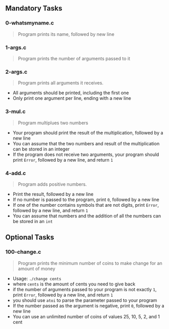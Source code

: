 ## Mandatory Tasks
### 0-whatsmyname.c
> Program prints its name, followed by new line

### 1-args.c
> Program prints the number of arguments passed to it

### 2-args.c
> Program prints all arguments it receives.
* All arguments should be printed, including the first one
* Only print one argument per line, ending with a new line

### 3-mul.c
> Program multiplues two numbers
* Your program should print the result of the multiplication, followed by a new line
* You can assume that the two numbers and result of the multiplication can be stored in an integer
* If the program does not receive two arguments, your program should print `Error`, followed by a new line, and return `1` 

### 4-add.c
> Program adds positive numbers.
* Print the result, followed by a new line
* If no number is passed to the program, print `0`, followed by a new line
* If one of the number contains symbols that are not digits, print `Error`, followed by a new line, and return `1`
* You can assume that numbers and the addition of all the numbers can be stored in an `int`

## Optional Tasks
### 100-change.c
> Program prints the minimum number of coins to make change for an amount of money
* Usage: `./change cents`
* where `cents` is the amount of cents you need to give back
* if the number of arguments passed to your program is not exactly `1`, print `Error`, followed by a new line, and return `1`
* you should use `atoi` to parse the parameter passed to your program
* If the number passed as the argument is negative, print `0`, followed by a new line
* You can use an unlimited number of coins of values 25, 10, 5, 2, and 1 cent
